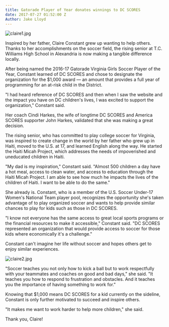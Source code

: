 ```yaml
---
title: Gatorade Player of Year donates winnings to DC SCORES
date: 2017-07-27 01:52:00 Z
Author: Jake Lloyd
---
```


![claire1.jpg](/uploads/claire1.jpg)

Inspired by her father, Claire Constant grew up wanting to help others. Thanks to her accomplishments on the soccer field, the rising senior at T.C. Williams High School in Alexandria is now making a tangible difference locally.

After being named the 2016-17 Gatorade Virginia Girls Soccer Player of the Year, Constant learned of DC SCORES and chose to designate the organization for the $1,000 award — an amount that provides a full year of programming for an at-risk child in the District.

"I had heard reference of DC SCORES and then when I saw the website and the impact you have on DC children's lives, I was excited to support the organization," Constant said.

Her coach Cindi Harkes, the wife of longtime DC SCORES and America SCORES supporter John Harkes, validated that she was making a great decision.

The rising senior, who has committed to play college soccer for Virginia, was inspired to create change in the world by her father who grew up in Haiti, moved to the U.S. at 17, and learned English along the way. He started the Haiti Micah Project, which addresses the needs of impoverished and uneducated children in Haiti.

"My dad is my inspiration," Constant said. "Almost 500 children a day have a hot meal, access to clean water, and access to education through the Haiti Micah Project. I am able to see how much he impacts the lives of the children of Haiti. I want to be able to do the same."

She already is. Constant, who is a member of the U.S. Soccer Under-17 Women's National Team player pool, recognizes the opportunity she's taken advantage of to play organized soccer and wants to help provide similar chances to play for kids such as those in DC SCORES.

"I know not everyone has the same access to great local sports programs or the financial resources to make it accessible," Constant said. "DC SCORES represented an organization that would provide access to soccer for those kids where economically it's a challenge."

Constant can't imagine her life without soccer and hopes others get to enjoy similar experiences.

![claire2.jpg](/uploads/claire2.jpg)

"Soccer teaches you not only how to kick a ball but to work respectfully with your teammates and coaches on good and bad days," she said. "It teaches you how to respond to frustration and obstacles. And it teaches you the importance of having something to work for."

Knowing that $1,000 means DC SCORES for a kid currently on the sideline, Constant is only further motivated to succeed and inspire others.

"It makes me want to work harder to help more children," she said.

Thank you, Claire!
